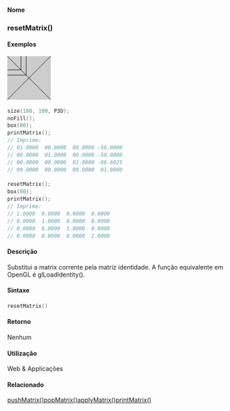 
#### Nome
### resetMatrix()

#### Exemplos
<img border="0" height="100" src="media/resetMatrix_.gif" width="100"/>

```pde
size(100, 100, P3D); 
noFill(); 
box(80); 
printMatrix(); 
// Imprime: 
// 01.0000  00.0000  00.0000 -50.0000 
// 00.0000  01.0000  00.0000 -50.0000 
// 00.0000  00.0000  01.0000 -86.6025 
// 00.0000  00.0000  00.0000  01.0000 
 
resetMatrix(); 
box(80); 
printMatrix(); 
// Imprime: 
// 1.0000  0.0000  0.0000  0.0000 
// 0.0000  1.0000  0.0000  0.0000 
// 0.0000  0.0000  1.0000  0.0000 
// 0.0000  0.0000  0.0000  1.0000 

```

#### Descrição
Substitui a matrix corrente pela matriz identidade. A função equivalente em OpenGL é glLoadIdentity().

#### Sintaxe
```pde
resetMatrix()

```

#### Retorno

	
Nenhum

#### Utilização

	
Web & Applicações

#### Relacionado
[pushMatrix()](pushMatrix_)[popMatrix()](popMatrix_)[applyMatrix()](applyMatrix_)[printMatrix()](printMatrix_)
